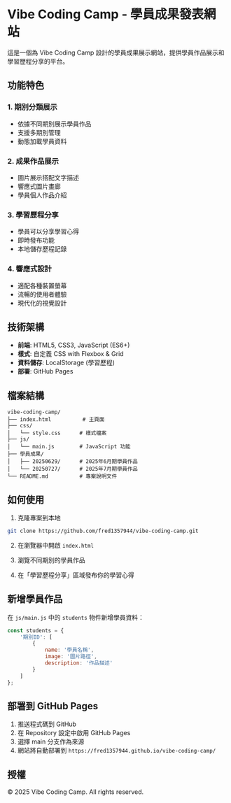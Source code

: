 # Vibe Coding Camp - 學員成果發表網站

這是一個為 Vibe Coding Camp 設計的學員成果展示網站，提供學員作品展示和學習歷程分享的平台。

## 功能特色

### 1. 期別分類展示
- 依據不同期別展示學員作品
- 支援多期別管理
- 動態加載學員資料

### 2. 成果作品展示
- 圖片展示搭配文字描述
- 響應式圖片畫廊
- 學員個人作品介紹

### 3. 學習歷程分享
- 學員可以分享學習心得
- 即時發布功能
- 本地儲存歷程記錄

### 4. 響應式設計
- 適配各種裝置螢幕
- 流暢的使用者體驗
- 現代化的視覺設計

## 技術架構

- **前端**: HTML5, CSS3, JavaScript (ES6+)
- **樣式**: 自定義 CSS with Flexbox & Grid
- **資料儲存**: LocalStorage (學習歷程)
- **部署**: GitHub Pages

## 檔案結構

```
vibe-coding-camp/
├── index.html          # 主頁面
├── css/
│   └── style.css      # 樣式檔案
├── js/
│   └── main.js        # JavaScript 功能
├── 學員成果/
│   ├── 20250629/      # 2025年6月期學員作品
│   └── 20250727/      # 2025年7月期學員作品
└── README.md          # 專案說明文件
```

## 如何使用

1. 克隆專案到本地
```bash
git clone https://github.com/fred1357944/vibe-coding-camp.git
```

2. 在瀏覽器中開啟 `index.html`

3. 瀏覽不同期別的學員作品

4. 在「學習歷程分享」區域發布你的學習心得

## 新增學員作品

在 `js/main.js` 中的 `students` 物件新增學員資料：

```javascript
const students = {
    '期別ID': [
        { 
            name: '學員名稱', 
            image: '圖片路徑', 
            description: '作品描述' 
        }
    ]
};
```

## 部署到 GitHub Pages

1. 推送程式碼到 GitHub
2. 在 Repository 設定中啟用 GitHub Pages
3. 選擇 main 分支作為來源
4. 網站將自動部署到 `https://fred1357944.github.io/vibe-coding-camp/`

## 授權

© 2025 Vibe Coding Camp. All rights reserved.